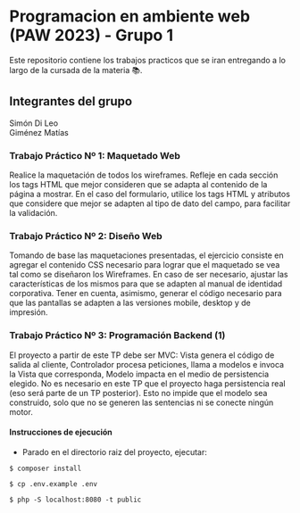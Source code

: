 # Programacion en ambiente web (PAW 2023) - Grupo 1

Este repositorio contiene los trabajos practicos que se iran entregando a lo largo de la cursada de la materia 📚.

## Integrantes del grupo <br>

Simón Di Leo <br>
Giménez Matías <br>

### Trabajo Práctico Nº 1: Maquetado Web

Realice la maquetación de todos los wireframes. Refleje en cada sección los tags HTML que mejor consideren que se adapta al contenido de la página a mostrar. En el caso del formulario, utilice los tags HTML y atributos que considere que mejor se adapten al tipo de dato del campo, para facilitar la validación.

### Trabajo Práctico Nº 2: Diseño Web

Tomando de base las maquetaciones presentadas, el ejercicio consiste en agregar el contenido CSS necesario para lograr que el maquetado se vea tal como se diseñaron los Wireframes. En caso de ser necesario, ajustar las características de los mismos para que se adapten al manual de identidad corporativa.
Tener en cuenta, asimismo, generar el código necesario para que las pantallas se adapten a las versiones mobile, desktop y de impresión.

### Trabajo Práctico Nº 3: Programación Backend (1)

El proyecto a partir de este TP debe ser MVC: Vista genera el código de salida al cliente, Controlador procesa peticiones, llama a modelos e invoca la Vista que corresponda, Modelo impacta en el medio de persistencia elegido. No es necesario en este TP que el proyecto haga persistencia real (eso será parte de un TP posterior). Esto no impide que el modelo sea construido, solo que no se generen las sentencias ni se conecte ningún motor.

#### Instrucciones de ejecución

-   Parado en el directorio raiz del proyecto, ejecutar:

```
$ composer install

$ cp .env.example .env

$ php -S localhost:8080 -t public
```
